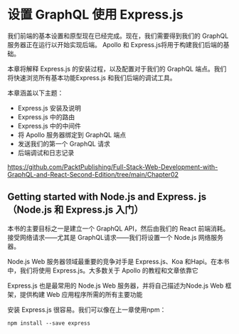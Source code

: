 # 设置 GraphQL 使用 Express.js

我们前端的基本设置和原型现在已经完成。现在，我们需要得到我们的 GraphQL 服务器正在运行以开始实现后端。 Apollo 和 Express.js将用于构建我们后端的基础。

本章将解释 Express.js 的安装过程，以及配置对于我们的 GraphQL 端点。我们将快速浏览所有基本功能Express.js 和我们后端的调试工具。

本章涵盖以下主题：
* Express.js 安装及说明
* Express.js 中的路由
* Express.js 中的中间件
* 将 Apollo 服务器绑定到 GraphQL 端点
* 发送我们的第一个 GraphQL 请求
* 后端调试和日志记录


https://github.com/PacktPublishing/Full-Stack-Web-Development-with-GraphQL-and-React-Second-Edition/tree/main/Chapter02

## Getting started with Node.js and Express. js（Node.js 和 Express.js 入门）

本书的主要目标之一是建立一个 GraphQL API，然后由我们的 React 前端消耗。接受网络请求——尤其是 GraphQL请求——我们将设置一个 Node.js 网络服务器。

Node.js Web 服务器领域最重要的竞争对手是 Express.js、Koa 和Hapi。在本书中，我们将使用 Express.js。大多数关于 Apollo 的教程和文章依靠它

Express.js 也是最常用的 Node.js Web 服务器，并将自己描述为Node.js Web 框架，提供构建 Web 应用程序所需的所有主要功能

安装 Express.js 很容易。我们可以像在上一章使用npm：

```
npm install --save express
```